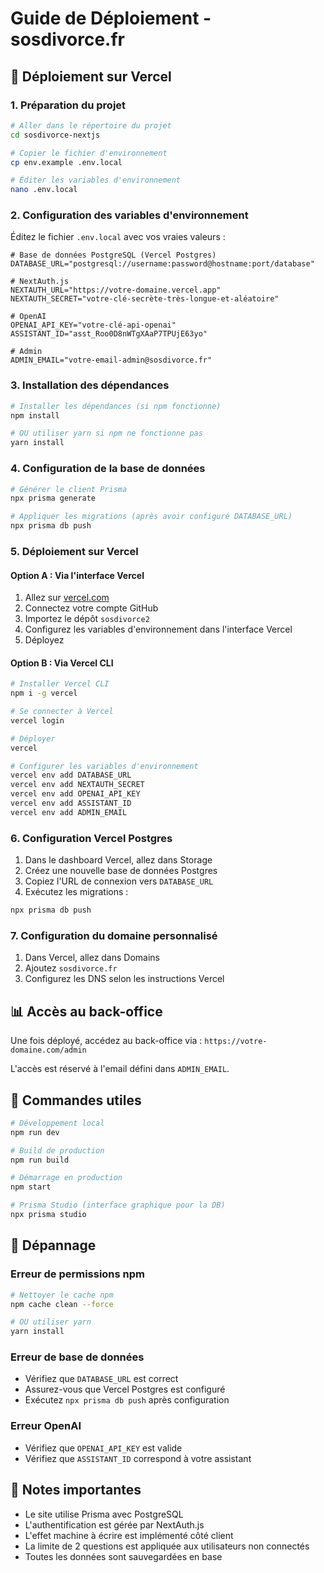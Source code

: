 # Guide de Déploiement - sosdivorce.fr

## 🚀 Déploiement sur Vercel

### 1. Préparation du projet

```bash
# Aller dans le répertoire du projet
cd sosdivorce-nextjs

# Copier le fichier d'environnement
cp env.example .env.local

# Éditer les variables d'environnement
nano .env.local
```

### 2. Configuration des variables d'environnement

Éditez le fichier `.env.local` avec vos vraies valeurs :

```env
# Base de données PostgreSQL (Vercel Postgres)
DATABASE_URL="postgresql://username:password@hostname:port/database"

# NextAuth.js
NEXTAUTH_URL="https://votre-domaine.vercel.app"
NEXTAUTH_SECRET="votre-clé-secrète-très-longue-et-aléatoire"

# OpenAI
OPENAI_API_KEY="votre-clé-api-openai"
ASSISTANT_ID="asst_Roo0D8nWTgXAaP7TPUjE63yo"

# Admin
ADMIN_EMAIL="votre-email-admin@sosdivorce.fr"
```

### 3. Installation des dépendances

```bash
# Installer les dépendances (si npm fonctionne)
npm install

# OU utiliser yarn si npm ne fonctionne pas
yarn install
```

### 4. Configuration de la base de données

```bash
# Générer le client Prisma
npx prisma generate

# Appliquer les migrations (après avoir configuré DATABASE_URL)
npx prisma db push
```

### 5. Déploiement sur Vercel

#### Option A : Via l'interface Vercel

1. Allez sur [vercel.com](https://vercel.com)
2. Connectez votre compte GitHub
3. Importez le dépôt `sosdivorce2`
4. Configurez les variables d'environnement dans l'interface Vercel
5. Déployez

#### Option B : Via Vercel CLI

```bash
# Installer Vercel CLI
npm i -g vercel

# Se connecter à Vercel
vercel login

# Déployer
vercel

# Configurer les variables d'environnement
vercel env add DATABASE_URL
vercel env add NEXTAUTH_SECRET
vercel env add OPENAI_API_KEY
vercel env add ASSISTANT_ID
vercel env add ADMIN_EMAIL
```

### 6. Configuration Vercel Postgres

1. Dans le dashboard Vercel, allez dans Storage
2. Créez une nouvelle base de données Postgres
3. Copiez l'URL de connexion vers `DATABASE_URL`
4. Exécutez les migrations :

```bash
npx prisma db push
```

### 7. Configuration du domaine personnalisé

1. Dans Vercel, allez dans Domains
2. Ajoutez `sosdivorce.fr`
3. Configurez les DNS selon les instructions Vercel

## 📊 Accès au back-office

Une fois déployé, accédez au back-office via :
`https://votre-domaine.com/admin`

L'accès est réservé à l'email défini dans `ADMIN_EMAIL`.

## 🔧 Commandes utiles

```bash
# Développement local
npm run dev

# Build de production
npm run build

# Démarrage en production
npm start

# Prisma Studio (interface graphique pour la DB)
npx prisma studio
```

## 🐛 Dépannage

### Erreur de permissions npm
```bash
# Nettoyer le cache npm
npm cache clean --force

# OU utiliser yarn
yarn install
```

### Erreur de base de données
- Vérifiez que `DATABASE_URL` est correct
- Assurez-vous que Vercel Postgres est configuré
- Exécutez `npx prisma db push` après configuration

### Erreur OpenAI
- Vérifiez que `OPENAI_API_KEY` est valide
- Vérifiez que `ASSISTANT_ID` correspond à votre assistant

## 📝 Notes importantes

- Le site utilise Prisma avec PostgreSQL
- L'authentification est gérée par NextAuth.js
- L'effet machine à écrire est implémenté côté client
- La limite de 2 questions est appliquée aux utilisateurs non connectés
- Toutes les données sont sauvegardées en base
